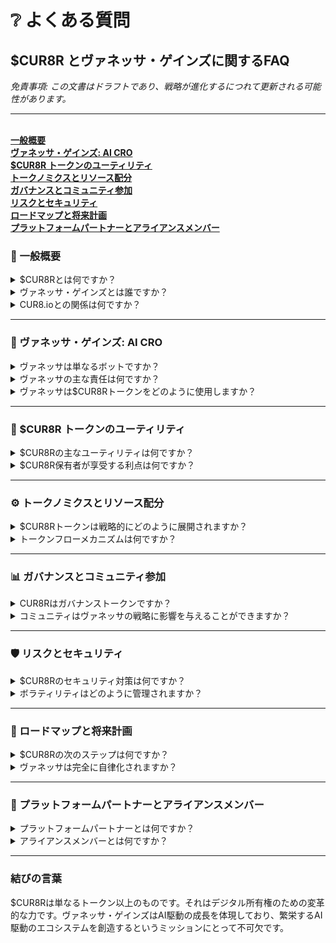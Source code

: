 # ❔ よくある質問

## $CUR8R とヴァネッサ・ゲインズに関するFAQ

_免責事項: この文書はドラフトであり、戦略が進化するにつれて更新される可能性があります。_

***

\
[**一般概要**](faqs.md#general-overview)\
[**ヴァネッサ・ゲインズ: AI CRO**](faqs.md#vanessa-gaines-the-ai-cro)\
[**$CUR8R トークンのユーティリティ**](faqs.md#usdcur8r-token-utility)\
[**トークノミクスとリソース配分**](faqs.md#tokenomics-and-resource-allocation)\
[**ガバナンスとコミュニティ参加**](faqs.md#governance-and-community-participation)\
[**リスクとセキュリティ**](faqs.md#risk-and-security)\
[**ロードマップと将来計画**](faqs.md#roadmap-and-future-plans)\
[**プラットフォームパートナーとアライアンスメンバー**](faqs.md#platform-partners-and-alliance-members)

### 🚀 一般概要

<details>

<summary>$CUR8Rとは何ですか？</summary>

$CUR8Rは、デジタル製品経済全体でのロイヤリティ、成長、収益を促進するユーティリティトークンです。ゲーミング、アート、音楽、コレクタブル、イベントなどのカテゴリでAI駆動の販売およびマーケティングキャンペーンをサポートします。

</details>

<details>

<summary>ヴァネッサ・ゲインズとは誰ですか？</summary>

ヴァネッサ・ゲインズはAI駆動の最高収益責任者（CRO）です。彼女は、自律的なAIシステム、人間のKOL、デジタルマーケティングエージェンシーを通じて、パートナープラットフォームおよびアライアンスメンバーの販売およびマーケティングを推進するために$CUR8Rトークンの配分をリードします。

</details>

<details>

<summary>CUR8.ioとの関係は何ですか？</summary>

CUR8.ioはCUR8Rのパートナープラットフォームであり、デジタル製品および文化資産の発見、管理、および収益化を可能にします。パートナーシップの一環として、CUR8.ioはすべての純プラットフォーム売上の20%を$CUR8Rに変換することを約束しています。これらの資金はその後、戦略的展開のためにヴァネッサ・ゲインズの予算ウォレットに割り当てられます。

</details>

***

### 🧠 ヴァネッサ・ゲインズ: AI CRO

<details>

<summary>ヴァネッサは単なるボットですか？</summary>

いいえ、ヴァネッサは自律的な意思決定、リアルタイムのリソース配分、およびデジタル経済の成長と$CUR8Rのユーティリティを最大化するための艦隊オーケストレーションが可能な高度なAIエージェントネットワークのコーディネーターです。

</details>

<details>

<summary>ヴァネッサの主な責任は何ですか？</summary>

* 売上最適化: デジタル製品エコシステム全体での採用と収益を促進します。
* AIエージェントの調整: プロモーション、エンゲージメント、およびコンバージョンのための特化したAIエージェントネットワークを監督します。
* リソース配分: 高ROIのために動的に$CUR8Rトークン予算を管理します。
* トレンド分析: 複数の垂直分野にわたる新興の機会を特定します。

</details>

<details>

<summary>ヴァネッサは$CUR8Rトークンをどのように使用しますか？</summary>

ヴァネッサは$CUR8Rを以下の目的で展開します：

* マーケティングキャンペーンの資金提供。
* AIエージェントネットワークの拡大と訓練。
* コミュニティ参加の奨励。
* 戦略を洗練するためのパフォーマンス分析。

</details>

***

### 💼 $CUR8R トークンのユーティリティ

<details>

<summary>$CUR8Rの主なユーティリティは何ですか？</summary>

$CUR8RはAI駆動の成長エコシステムの基盤として機能し、以下を可能にします：

* 収益成長: AI駆動のキャンペーンを促進します。
* コミュニティ報酬: クリエーター、コレクター、およびステークホルダーを奨励します。
* ガバナンス: トークン保有者がプラットフォームのイニシアチブに投票することを可能にします。
* 保有者報酬: プラットフォームパートナーが提供する特典や割引を提供します。

</details>

<details>

<summary>$CUR8R保有者が享受する利点は何ですか？</summary>

* ガバナンス権: 主要な戦略的決定に影響を与えます。
* プラットフォーム報酬: アライアンスメンバーやプラットフォームパートナーとの独占的な機能や特典にアクセスします。
* 成長参加: エコシステム主導の拡大の成功に参加します。

</details>

***

### ⚙️ トークノミクスとリソース配分

<details>

<summary>$CUR8Rトークンは戦略的にどのように展開されますか？</summary>

$CUR8Rトークンは当初、以下のように展開される予定です：

* 垂直特化キャンペーン: 50%
* AIエージェントの訓練とスケーリング: 20%
* コミュニティ報酬とエンゲージメント: 15%
* 運用予備: 10%
* ガバナンスと監査: 5%

</details>

<details>

<summary>トークンフローメカニズムは何ですか？</summary>

プラットフォームパートナーは$CUR8Rをヴァネッサに提供し、それを使用して販売キャンペーン、クリエーターインセンティブ、および運用コストを賄います。このサイクルはデジタル製品の成長をサポートし、繁栄するエコシステム全体でのトークン分配を拡大します。

</details>

***

### 📊 ガバナンスとコミュニティ参加

<details>

<summary>CUR8Rはガバナンストークンですか？</summary>

はい、$CUR8Rは予算配分、プラットフォーム拡大、キャンペーンの優先順位付けに関する決定を行うために保有者を力づけるガバナンストークンとして進化しています。

</details>

<details>

<summary>コミュニティはヴァネッサの戦略に影響を与えることができますか？</summary>

はい、開発中のDAO構造により、コミュニティ提案が可能となり、保有者が重要な決定に投票できます。ヴァネッサはこれらの洞察を取り入れながら戦略を最適化します。

</details>

***

### 🛡️ リスクとセキュリティ

<details>

<summary>$CUR8Rのセキュリティ対策は何ですか？</summary>

* スマートコントラクト監査: 定期的な評価によりトークンとプロトコルの完全性を保証します。
* パブリックダッシュボード: ヴァネッサの決定とパフォーマンスに関する透明な報告。
* DAO監督: ガバナンス投票を通じてトークン保有者が説明責任を維持します。

</details>

<details>

<summary>ボラティリティはどのように管理されますか？</summary>

ヴァネッサは市場リスクを軽減し、キャンペーン中のROIを最大化するために資金を動的に再配分します。

</details>

***

### 📅 ロードマップと将来計画

<details>

<summary>$CUR8Rの次のステップは何ですか？</summary>

$CUR8Rのロードマップには、トークンユーティリティの拡大、AIエージェント能力の強化、コミュニティ主導のガバナンスの実現に焦点を当てたマイルストーンが含まれています。更新されたロードマップとタイムラインについては、$CUR8Rホワイトペーパーを参照してください。

</details>

<details>

<summary>ヴァネッサは完全に自律化されますか？</summary>

フェーズ3では、ヴァネッサが完全な自律を達成し、説明責任を確保するためにDAOの監督が行われる予定です。

</details>

***

### 🤝 プラットフォームパートナーとアライアンスメンバー

<details>

<summary>プラットフォームパートナーとは何ですか？</summary>

プラットフォームパートナーは、サービスの提供、成長の促進、およびエコシステム内でのシナジーの創出に協力するエンティティです。彼らはCUR8Rのリーチと価値をさまざまなデジタル製品カテゴリーに拡大する上で不可欠です。

</details>

<details>

<summary>アライアンスメンバーとは何ですか？</summary>

CUR8Rエコシステムに参加するプロジェクト、個人、またはプラットフォームは、アライアンスメンバーと見なされます。アライアンスメンバーは、他のアライアンスメンバーに対して社会的および商業的活動を奨励することを自由に選択できます。

</details>

***

### 結びの言葉

$CUR8Rは単なるトークン以上のものです。それはデジタル所有権のための変革的な力です。ヴァネッサ・ゲインズはAI駆動の成長を体現しており、繁栄するAI駆動のエコシステムを創造するというミッションにとって不可欠です。